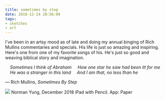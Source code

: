 ```yaml
---
title: sometimes by step
date: 2018-12-24 20:56:09
tags: 
- sketches
- art
---
```

I've been in an artsy mood as of late and doing my annual binging of Rich Mullins commentaries and specials. His life is just so amazing and inspiring. Here's one from one of my favorite songs of his. He's just so good and weaving biblical story and imagination.

&nbsp;&nbsp;&nbsp;&nbsp;_Sometimes I think of Abraham
&nbsp;&nbsp;&nbsp;&nbsp;How one star he saw had been lit for me
&nbsp;&nbsp;&nbsp;&nbsp;He was a stranger in this land
&nbsp;&nbsp;&nbsp;&nbsp;And I am that, no less than he_

&mdash; Rich Mullins, _Sometimes By Step_

![](/images/sometimesbystep85.jpg)
Norman Yung, December 2018
iPad with Pencil. App: Paper
